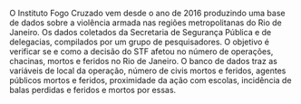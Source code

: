 O Instituto Fogo Cruzado vem desde o ano de 2016 produzindo uma base de dados sobre a violência armada nas regiões metropolitanas do Rio de Janeiro. Os dados coletados da Secretaria de Segurança Pública e de delegacias, compilados por um grupo de pesquisadores. 
O objetivo é verificar se e como a decisão do STF afetou no número de operações, chacinas, mortos e feridos no Rio de Janeiro. 
O banco de dados traz as variáveis de local da operação, número de civis mortos e feridos, agentes públicos mortos e feridos, proximidade da ação com escolas, incidência de balas perdidas e feridos e mortos por essas.
